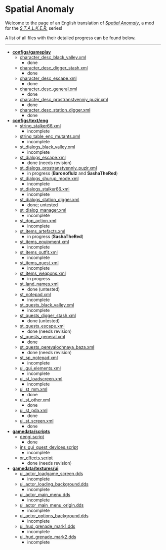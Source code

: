 # Spatial Anomaly
Welcome to the page of an English translation of *[Spatial Anomaly](https://vk.com/spatial_anomaly)*, a mod for the *[S.T.A.L.K.E.R.](https://en.wikipedia.org/wiki/S.T.A.L.K.E.R.)* series!

A list of all files with their detailed progress can be found below.

---

- **[configs/gameplay](gamedata/configs/gameplay)**
	- [character_desc_black_valley.xml](gamedata/configs/gameplay/character_desc_black_valley.xml)
		- done
	- [character_desc_digger_stash.xml](gamedata/configs/gameplay/character_desc_digger_stash.xml)
		- done
	- [character_desc_escape.xml](gamedata/configs/gameplay/character_desc_escape.xml)
		- done
	- [character_desc_general.xml](gamedata/configs/gameplay/character_desc_general.xml)
		- done
	- [character_desc_prostranstvenniy_puzir.xml](gamedata/configs/gameplay/character_desc_prostranstvenniy_puzir.xml)
		- done
	- [character_desc_station_digger.xml](gamedata/configs/gameplay/character_desc_station_digger.xml)
		- done
- **[configs/text/eng](gamedata/configs/text/eng)**
	- [string_stalker66.xml](gamedata/configs/text/eng/string_stalker66.xml)
		- incomplete
	- [string_table_enc_mutants.xml](gamedata/configs/text/eng/string_table_enc_mutants.xml)
		- incomplete
	- [st_dialogs_black_valley.xml](gamedata/configs/text/eng/st_dialogs_black_valley.xml)
		- incomplete
	- [st_dialogs_escape.xml](gamedata/configs/text/eng/st_dialogs_escape.xml)
		- done (needs revision)
	- [st_dialogs_prostranstvenniy_puzir.xml](gamedata/configs/text/eng/st_dialogs_prostranstvenniy_puzir.xml)
		- in progress (**Baronoflulz** and **SashaTheRed**)
	- [st_dialogs_shurup_mode.xml](gamedata/configs/text/eng/st_dialogs_shurup_mode.xml)
		- incomplete
	- [st_dialogs_stalker66.xml](gamedata/configs/text/eng/st_dialogs_stalker66.xml)
		- incomplete
	- [st_dialogs_station_digger.xml](gamedata/configs/text/eng/st_dialogs_station_digger.xml)
		- done; untested
	- [st_dialog_manager.xml](gamedata/configs/text/eng/st_dialog_manager.xml)
		- incomplete
	- [st_dop_action.xml](gamedata/configs/text/eng/st_dop_action.xml)
		- incomplete
	- [st_items_artefacts.xml](gamedata/configs/text/eng/st_items_artefacts.xml)
		- in progress (**SashaTheRed**)
	- [st_items_equipment.xml](gamedata/configs/text/eng/st_items_equipment.xml)
		- incomplete
	- [st_items_outfit.xml](gamedata/configs/text/eng/st_items_outfit.xml)
		- incomplete
	- [st_items_quest.xml](gamedata/configs/text/eng/st_items_quest.xml)
		- incomplete
	- [st_items_weapons.xml](gamedata/configs/text/eng/st_items_weapons.xml)
		- in progress
	- [st_land_names.xml](gamedata/configs/text/eng/st_land_names.xml)
		- done (untested)
	- [st_notepad.xml](gamedata/configs/text/eng/st_notepad.xml)
		- incomplete
	- [st_quests_black_valley.xml](gamedata/configs/text/eng/st_quests_black_valley.xml)
		- incomplete
	- [st_quests_digger_stash.xml](gamedata/configs/text/eng/st_quests_digger_stash.xml)
		- done (untested)
	- [st_quests_escape.xml](gamedata/configs/text/eng/st_quests_escape.xml)
		- done (needs revision)
	- [st_quests_general.xml](gamedata/configs/text/eng/st_quests_general.xml)
		- done
	- [st_quests_perevalochnaya_baza.xml](gamedata/configs/text/eng/st_quests_perevalochnaya_baza.xml)
		- done (needs revision)
	- [st_sp_notepad.xml](gamedata/configs/text/eng/st_sp_notepad.xml)
		- incomplete
	- [ui_gui_elements.xml](gamedata/configs/text/eng/ui_gui_elements.xml)
		- incomplete
	- [ui_st_loadscreen.xml](gamedata/configs/text/eng/ui_st_loadscreen.xml)
		- incomplete
	- [ui_st_mm.xml](gamedata/configs/text/eng/ui_st_mm.xml)
		- done
	- [ui_st_other.xml](gamedata/configs/text/eng/ui_st_other.xml)
		- done
	- [ui_st_pda.xml](gamedata/configs/text/eng/ui_st_pda.xml)
		- done
	- [ui_st_screen.xml](gamedata/configs/text/eng/ui_st_screen.xml)
		- done
- **[gamedata/scripts](gamedata/scripts)**
	- [dengi.script](gamedata/scripts/dengi.script)
		- done
	- [ins_gui_quest_devices.script](gamedata/scripts/ins_gui_quest_devices.script)
		- incomplete
	- [xr_effects.script](gamedata/scripts/xr_effects.script)
		- done (needs revision)
- **[gamedata/textures/ui](gamedata/textures/ui)**
	- [ui_actor_loadgame_screen.dds](gamedata/textures/ui/ui_actor_loadgame_screen.dds)
		- incomplete
	- [ui_actor_loading_background.dds](gamedata/textures/ui/ui_actor_loading_background.dds)
		- incomplete
	- [ui_actor_main_menu.dds](gamedata/textures/ui/ui_actor_main_menu.dds)
		- incomplete
	- [ui_actor_main_menu_origin.dds](gamedata/textures/ui/ui_actor_main_menu_origin.dds)
		- incomplete
	- [ui_actor_options_background.dds](gamedata/textures/ui/ui_actor_options_background.dds)
		- incomplete
	- [ui_hud_grenade_mark1.dds](gamedata/textures/ui/ui_hud_grenade_mark1.dds)
		- incomplete
	- [ui_hud_grenade_mark2.dds](gamedata/textures/ui/ui_hud_grenade_mark2.dds)
		- incomplete
